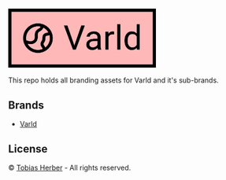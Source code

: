 <p>
  <img width="300px" src="https://github.com/varld/branding/blob/master/varld/Pink%20textmark.svg" />
</p>

This repo holds all branding assets for Varld and it's sub-brands.

## Brands

- [Varld](/varld)

## License

© [Tobias Herber](http://tobihrbr.com) - All rights reserved.
